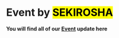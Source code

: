 # Event by <mark>SEKIROSHA</mark>
**You will find all of our <a href="" target="blank">Event</a> update here**
